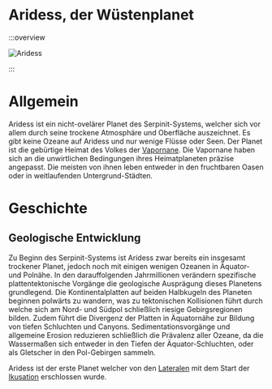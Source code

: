 # Aridess, der Wüstenplanet

:::overview

![Aridess](./images/Aridess_Planet_Weltraum-Ansicht.png)

:::

# Allgemein
Aridess ist ein nicht-ovelärer Planet des Serpinit-Systems, welcher sich vor allem durch seine trockene Atmosphäre und Oberfläche auszeichnet.
Es gibt keine Ozeane auf Aridess und nur wenige Flüsse oder Seen.
Der Planet ist die gebürtige Heimat des Volkes der [Vapornane](/content/Volk_/Vapornane/index.md).
Die Vapornane haben sich an die unwirtlichen Bedingungen ihres Heimatplaneten präzise angepasst.
Die meisten von ihnen leben entweder in den fruchtbaren Oasen oder in weitlaufenden Untergrund-Städten.

# Geschichte

## Geologische Entwicklung
Zu Beginn des Serpinit-Systems ist Aridess zwar bereits ein insgesamt trockener Planet, jedoch noch mit einigen wenigen Ozeanen in Äquator- und Polnähe.
In den darauffolgenden Jahrmillionen verändern spezifische plattentektonische Vorgänge die geologische Ausprägung dieses Planetens grundlegend.
Die Kontinentalplatten auf beiden Halbkugeln des Planeten beginnen polwärts zu wandern, was zu tektonischen Kollisionen führt durch welche sich am Nord- und Südpol  schließlich riesige Gebirgsregionen bilden.
Zudem führt die Divergenz der Platten in Äquatornähe zur Bildung von tiefen Schluchten und Canyons.
Sedimentationsvorgänge und allgemeine Erosion reduzieren schließlich die Prävalenz aller Ozeane, da die Wassermaßen sich entweder in den Tiefen der Äquator-Schluchten, oder als Gletscher in den Pol-Gebirgen sammeln.

Aridess ist der erste Planet welcher von den [Lateralen](/content/Volk_/Lateralen/index.md) mit dem Start der [Ikusation](/content/Ereignis_/Ikusation.md) erschlossen wurde.